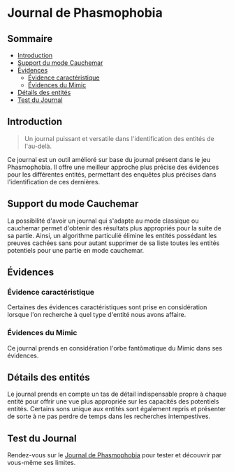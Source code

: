 # Journal de Phasmophobia

## Sommaire

- [Introduction](#markdown-header-Introduction)
- [Support du mode Cauchemar](#markdown-header-Support-du-mode-Cauchemar)
- [Évidences](#markdown-header-Évidences)
    - [Évidence caractéristique](#markdown-header-Évidence-caractéristique)
    - [Évidences du Mimic](#markdown-header-Évidences-du-Mimic)
- [Détails des entités](#markdown-header-Détails-des-entités)
- [Test du Journal](#markdown-header-Test-du-Journal)

## Introduction

> Un journal puissant et versatile dans l'identification des entités de l'au-delà.

Ce journal est un outil amélioré sur base du journal présent dans le jeu Phasmophobia.
Il offre une meilleur approche plus précise des évidences pour les différentes entités, permettant des enquêtes plus précises dans l'identification de ces dernières.

## Support du mode Cauchemar

La possibilité d'avoir un journal qui s'adapte au mode classique ou cauchemar permet d'obtenir des résultats plus appropriés pour la suite de sa partie.
Ainsi, un algorithme particulié élimine les entités possédant les preuves cachées sans pour autant supprimer de sa liste toutes les entités potentiels pour une partie en mode cauchemar.

## Évidences

### Évidence caractéristique

Certaines des évidences caractéristiques sont prise en considération lorsque l'on recherche à quel type d'entité nous avons affaire.

### Évidences du Mimic

Ce journal prends en considération l'orbe fantômatique du Mimic dans ses évidences.

## Détails des entités

Le journal prends en compte un tas de détail indispensable propre à chaque entité pour offrir une vue plus appropriée sur les capacités des potentiels entités.
Certains sons unique aux entités sont également repris et présenter de sorte à ne pas perdre de temps dans les recherches intempestives.

## Test du Journal

Rendez-vous sur le [Journal de Phasmophobia](https://raw.githack.com/FriquetLuca/phasmo-calculator/master/index.html) pour tester et découvrir par vous-même ses limites.